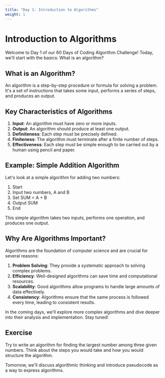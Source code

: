 ```yaml
---
title: "Day 1: Introduction to Algorithms"
weight: 1
---
```


# Introduction to Algorithms

Welcome to Day 1 of our 60 Days of Coding Algorithm Challenge! Today, we'll start with the basics: What is an algorithm?

## What is an Algorithm?

An algorithm is a step-by-step procedure or formula for solving a problem. It's a set of instructions that takes some input, performs a series of steps, and produces an output.

## Key Characteristics of Algorithms

1. **Input**: An algorithm must have zero or more inputs.
2. **Output**: An algorithm should produce at least one output.
3. **Definiteness**: Each step must be precisely defined.
4. **Finiteness**: The algorithm must terminate after a finite number of steps.
5. **Effectiveness**: Each step must be simple enough to be carried out by a human using pencil and paper.

## Example: Simple Addition Algorithm

Let's look at a simple algorithm for adding two numbers:

1. Start
2. Input two numbers, A and B
3. Set SUM = A + B
4. Output SUM
5. End

This simple algorithm takes two inputs, performs one operation, and produces one output.

## Why Are Algorithms Important?

Algorithms are the foundation of computer science and are crucial for several reasons:

1. **Problem Solving**: They provide a systematic approach to solving complex problems.
2. **Efficiency**: Well-designed algorithms can save time and computational resources.
3. **Scalability**: Good algorithms allow programs to handle large amounts of data effectively.
4. **Consistency**: Algorithms ensure that the same process is followed every time, leading to consistent results.

In the coming days, we'll explore more complex algorithms and dive deeper into their analysis and implementation. Stay tuned!

## Exercise

Try to write an algorithm for finding the largest number among three given numbers. Think about the steps you would take and how you would structure the algorithm.

Tomorrow, we'll discuss algorithmic thinking and introduce pseudocode as a way to express algorithms.